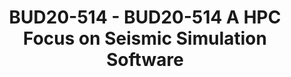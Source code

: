 ---
categories:
- BUD20
image:
  featured: 'true'
  path: https://static.linaro.org/connect/bud20/images/BUD20-514.png
session_id: BUD20-514
session_speakers:
- speaker_bio: Technical Lead for HPC-SIG within LDCG.<br /> 30+ years international
    infrastructure architecture experience from Smart NICs to HPC and software development.
  speaker_company: Linaro Limited
  speaker_image: http://avatars.sched.co/1/dd/10468672/avatar.jpg.320x320px.jpg?f28
  speaker_name: Paul Isaac's
  speaker_position: Tech Lead (LDCG, HPC-SIG)
  speaker_role: attendee, speaker
session_track: HPC
tag: session
tags: HPC
title: BUD20-514 - BUD20-514 A HPC Focus on Seismic Simulation Software
---